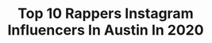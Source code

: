 ---
title: Top 10 Rappers Instagram Influencers In Austin In 2020
description: >-
  Find top rappers Instagram influencers in Austin in 2020. Most popular hashtags: #hiphop #rap #artist #austin.
platform: Instagram
profiles:
  - username: "noelashman"
    fullname: >-
      noel ashman
    location: "United States"
    followers: 186063
    engagement: 162
    commentsToLikes: 0.010021
    avatar: "https://scontent-lhr8-1.cdninstagram.com/v/t51.2885-19/11909329_847299938698612_1327871856_a.jpg?_nc_ht=scontent-lhr8-1.cdninstagram.com&_nc_ohc=VfSUa1Vw1w4AX_LYElP&oh=694969af5d8439c1ac0072ad2136b5ec&oe=5EAEEA19"
    verified: true
    hashtags: "#naughtybynature, #rockstar, #producing, #lgbtq"
  - username: "wspac"
    fullname: >-
      Au$tin The Pacman
    location: "United States"
    followers: 15931
    engagement: 1687
    commentsToLikes: 0.031546
    avatar: "https://scontent-amt2-1.cdninstagram.com/v/t51.2885-19/s320x320/84158274_161718708578679_9055947850810130432_n.jpg?_nc_ht=scontent-amt2-1.cdninstagram.com&_nc_ohc=xSjuhMC7GQcAX_OzFl2&oh=704b2d6814c73be6b7821b5db3d0a2e0&oe=5EB85857"
    verified: false
    hashtags: "#divisionstreet, #freethehomies, #freedusty, #freebambam"
  - username: "artbylinzo"
    fullname: >-
      💫LINZO💫
    location: "United States"
    followers: 7348
    engagement: 2162
    commentsToLikes: 0.038407
    avatar: "https://scontent-ams4-1.cdninstagram.com/v/t51.2885-19/s320x320/80561011_2649032282046521_7199457462703882240_n.jpg?_nc_ht=scontent-ams4-1.cdninstagram.com&_nc_ohc=YDIyRYj3tWwAX_D7H9y&oh=016b3f94622f2d2d5628e885eeedac9d&oe=5EBB3BF2"
    verified: false
    hashtags: "#macmillerart, #texas, #badvibesforever, #glass"
  - username: "kelseylynnmusic"
    fullname: >-
      Kelsey Lynn
    location: "United States"
    followers: 29142
    engagement: 474
    commentsToLikes: 0.045390
    avatar: "https://scontent-ams4-1.cdninstagram.com/v/t51.2885-19/s320x320/80751818_807729806379510_3422328944743940096_n.jpg?_nc_ht=scontent-ams4-1.cdninstagram.com&_nc_ohc=5358ACOJ_TIAX9gP_Lq&oh=e33e5d0c1f2ca7a39a273034808ef617&oe=5EBAB80B"
    verified: false
    hashtags: "#primesuspects, #explorepage, #girl, #songs"
  - username: "yungla_"
    fullname: >-
      Yung LA
    location: "United States"
    followers: 21866
    engagement: 198
    commentsToLikes: 0.120724
    avatar: "https://scontent-lhr8-1.cdninstagram.com/v/t51.2885-19/s320x320/92378273_224299622143177_7567876600553799680_n.jpg?_nc_ht=scontent-lhr8-1.cdninstagram.com&_nc_ohc=kt1PpzGq_Q8AX8Nebj1&oh=8a3c4dc080bee10100f7d4b4ca85310c&oe=5EB8FD97"
    verified: false
    hashtags: "#safe, #yungla, #atl, #sharkcake"
  - username: "slayercarito"
    fullname: >-
      Carolina Martinez
    location: "United States"
    followers: 18151
    engagement: 964
    commentsToLikes: 0.024173
    avatar: "https://scontent-ams4-1.cdninstagram.com/v/t51.2885-19/s320x320/51683225_470622467090280_6286109461501181952_n.jpg?_nc_ht=scontent-ams4-1.cdninstagram.com&_nc_ohc=nzsAK84n6kwAX9adiwh&oh=79b28af9874fade10c1a761b4db5ba89&oe=5EB8562E"
    verified: false
    hashtags: "#glamrock, #thighhighs, #purplevinyl, #rsdblackfriday"
  - username: "theloniouslove"
    fullname: >-
      Theo Love
    location: "United States"
    followers: 6123
    engagement: 783
    commentsToLikes: 0.011821
    avatar: "https://scontent-cdt1-1.cdninstagram.com/v/t51.2885-19/s320x320/61908649_430026877580214_449518982370689024_n.jpg?_nc_ht=scontent-cdt1-1.cdninstagram.com&_nc_ohc=aAAH2aYI0J8AX9BkbyQ&oh=999588c5f78eb26c095a475c44bd33f1&oe=5EB38270"
    verified: false
    hashtags: "#photography, #jurnt, #liveband, #rockstar"
  - username: "migs718"
    fullname: >-
      Migs718
    location: "United States"
    followers: 8207
    engagement: 735
    commentsToLikes: 0.160280
    avatar: "https://scontent-ams4-1.cdninstagram.com/v/t51.2885-19/s320x320/83977747_1523702374461844_583294741056061440_n.jpg?_nc_ht=scontent-ams4-1.cdninstagram.com&_nc_ohc=t91--jICsKwAX-fXaNp&oh=ea0e58d9f92f03c5213b5b91816f8f5f&oe=5E89B10C"
    verified: false
    hashtags: "#artist, #paris, #chicago, #statenisland"
  - username: "0ceanz_"
    fullname: >-
      ☯Lil Wave🌊
    location: "United States"
    followers: 6374
    engagement: 595
    commentsToLikes: 0.098155
    avatar: "https://scontent-lhr8-1.cdninstagram.com/v/t51.2885-19/s320x320/92818607_1746643172144574_7321336827699265536_n.jpg?_nc_ht=scontent-lhr8-1.cdninstagram.com&_nc_ohc=9JYmAOVzkWYAX-2uL0_&oh=52aa830104993c8dfa7245779a737c56&oe=5EBC4826"
    verified: false
    hashtags: "#sxswdj, #areyouraw, #newmusic, #wetordry"
  - username: "snipt"
    fullname: >-
      Snipt
    location: "United States"
    followers: 39040
    engagement: 317
    commentsToLikes: 0.017222
    avatar: "https://scontent-ams4-1.cdninstagram.com/v/t51.2885-19/s320x320/64700018_336877203892591_622175022697414656_n.jpg?_nc_ht=scontent-ams4-1.cdninstagram.com&_nc_ohc=CdvegrN9ZTMAX_4QYjY&oh=2c508200a5afe90cf9fd15a4c9ab0f83&oe=5EB1D639"
    verified: false
    hashtags: "#streetarteverywhere, #fineart, #kingofrock, #pasteup"
---